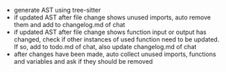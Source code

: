 - generate AST using tree-sitter
- if updated AST after file change shows  unused imports, auto remove them and add to changelog.md of chat
- if updated AST after file change shows  function input or output has changed, check if other instances of used function need to be updated. If so, add to todo.md of chat, also update changelog.md of chat
- after changes have been made, auto collect unused imports, functions and variables and ask if they should be removed